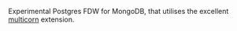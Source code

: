 

Experimental Postgres FDW for MongoDB, that utilises the excellent [multicorn](http://multicorn.org) extension.
